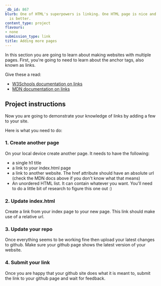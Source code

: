 ```yaml
---
_db_id: 867
blurb: One of HTML's superpowers is linking. One HTML page is nice and all, but more
  is better.
content_type: project
flavours:
- none
submission_type: link
title: Adding more pages
---
```


In this section you are going to learn about making websites with multiple pages. First, you're going to need to learn about the anchor tags, also known as links.

Give these a read:

- [W3Schools documentation on links](https://www.w3schools.com/html/html_links.asp)
- [MDN documentation on links](https://developer.mozilla.org/en-US/docs/Learn/HTML/Introduction_to_HTML/Creating_hyperlinks)

## Project instructions 

Now you are going to demonstrate your knowledge of links by adding a few to your site.

Here is what you need to do:

### 1. Create another page

On your local device create another page. It needs to have the following:

- a single h1 title 
- a link to your index.html page
- a link to another website. The href attribute should have an absolute url (check the MDN docs above if you don't know what that means)
- An unordered HTML list. It can contain whatever you want. You'll need to do a little bit of research to figure this one out :) 

### 2. Update index.html

Create a link from your index page to your new page. This link should make use of a relative url.

### 3. Update your repo 

Once everything seems to be working fine then upload your latest changes to github. Make sure your github page shows the latest version of your website.

### 4. Submit your link

Once you are happy that your github site does what it is meant to, submit the link to your github page and wait for feedback.
